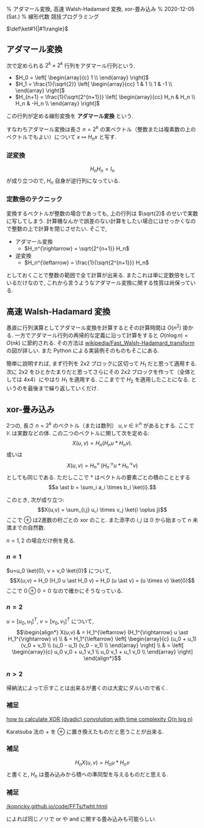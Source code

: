 % アダマール変換, 高速 Walsh-Hadamard 変換, xor-畳み込み
% 2020-12-05 (Sat.)
% 線形代数 競技プログラミング

$\def\ket#1{|#1\rangle}$

## アダマール変換

次で定められる $2^k \times 2^k$ 行列をアダマール行列という.

- $H_0 = \left[ \begin{array}{c} 1 \\ \end{array} \right]$
- $H_1 = \frac{1}{\sqrt{2}} \left[ \begin{array}{cc} 1 & 1 \\ 1 & -1 \\ \end{array} \right]$
- $H_{n+1} = \frac{1}{\sqrt{2^{n+1}}} \left[ \begin{array}{cc} H_n & H_n \\ H_n & -H_n \\ \end{array} \right]$

この行列が定める線形変換を **アダマール変換** という.

すなわちアダマール変換は長さ $n=2^k$ の実ベクトル（整数または複素数の上のベクトルでもよい）について
$x \mapsto H_n x$
と写す.

### 逆変換

$$H_n H_n = I_n$$
が成り立つので, $H_n$ 自身が逆行列になっている.

### 定数倍のテクニック

変換するベクトルが整数の場合であっても,
上の行列は $\sqrt{2}$ のせいで実数に写してしまう.
計算機なんかで誤差のない計算をしたい場合にはせっかくなので整数の上で計算を閉じさせたい.
そこで,

- アダマール変換
    - $H_n^{\rightarrow} = \sqrt{2^{n+1}} H_n$
- 逆変換
    - $H_n^{\leftarrow} = \frac{1}{\sqrt{2^{n+1}}} H_n$

としておくことで整数の範囲で全て計算が出来る.
またこれは単に定数倍をしているだけなので, これから言うようなアダマール変換に関する性質は尚保っている.

## 高速 Walsh-Hadamard 変換

愚直に行列演算としてアダマール変換を計算するとその計算時間は $O(n^2)$ 掛かる.
一方でアダマール行列の再帰的な定義に沿って計算をすると $O(n \log n) = O(nk)$ に節約される.
その方法は
[wikipedia/Fast_Walsh-Hadamard_transform](https://en.wikipedia.org/wiki/Fast_Walsh%E2%80%93Hadamard_transform)
の図が詳しい.
また Python による実装例そのものもそこにある.

簡単に説明すれば, まず行列を 2x2 ブロックに区切って $H_1$ だと思って適用する.
次に 2x2 をひとかたまりだと思ってさらにその 2x2 ブロックを作って（全体としては 4x4）にやはり $H_1$ を適用する.
ここまでで $H_2$ を適用したことになる.
というのを最後まで繰り返していくだけ.

## xor-畳み込み

2つの, 長さ $n=2^k$ のベクトル（または数列） $u,v \in \mathbb K^n$ があるとする.
ここで $\mathbb K$ は実数などの体.
この二つのベクトルに関して次を定める:
$$X(u,v) = H_n (H_n u \ast H_n v).$$
或いは
$$X(u,v) = H_n^{\leftarrow} (H_n^{\rightarrow} u \ast H_n^{\rightarrow} v)$$
としても同じである.
ただしここで $\ast$ はベクトルの要素ごとの積のこととする
$$a \ast b = \sum_i a_i \times b_i \ket{i}.$$

このとき, 次が成り立つ:
$$X(u,v) = \sum_{i,j} u_i \times v_j \ket{i \oplus j}$$
ここで $\oplus$ は2進数の桁ごとの xor のこと.
また添字の $i,j$ は $0$ から始まって $n$ 未満までの自然数.

$n=1,2$ の場合だけ例を見る.

### $n=1$
$u=u_0 \ket{0}, v = v_0 \ket{0}$ について,
$$X(u,v) = H_0 (H_0 u \ast H_0 v) = H_0 (u \ast v) = (u \times v) \ket{0}$$
ここで $0 \oplus 0 = 0$ なので確かにそうなっている.

### $n=2$
$u=\left[ u_0, u_1 \right]^T$,
$v=\left[ v_0, v_1 \right]^T$ について,
$$\begin{align*}
X(u,v)
& = H_1^{\leftarrow} (H_1^{\rightarrow} u \ast H_1^{\rightarrow} v) \\
& =
H_1^{\leftarrow}
\left[ \begin{array}{c}
(u_0 + u_1) (v_0 + v_1) \\
(u_0 - u_1) (v_0 - v_1) \\
\end{array} \right] \\
& =
\left[ \begin{array}{c}
u_0 v_0 + u_1 v_1 \\
u_0 v_1 + u_1 v_0 \\
\end{array} \right]
\end{align*}$$

### $n > 2$

帰納法によって示すことは出来るが書くのは大変にダルいので省く.

### 補足

[how to calculate XOR (dyadic) convolution with time complexity O(n log n)](https://stackoverflow.com/questions/53591757/how-to-calculate-xor-dyadic-convolution-with-time-complexity-on-log-n)

Karatsuba 法の $+$ を $\oplus$ に置き換えたものだと思うことが出来る.

### 補足

$$H_n X(u,v) = H_n u \ast H_n v$$
と書くと, $H_n$ は畳み込みから積への準同型を与えるものだと思える.

### 補足

[/kopricky.github.io/code/FFTs/fwht.html](https://kopricky.github.io/code/FFTs/fwht.html)

によれば同じノリで or や and に関する畳み込みも可能らしい.
